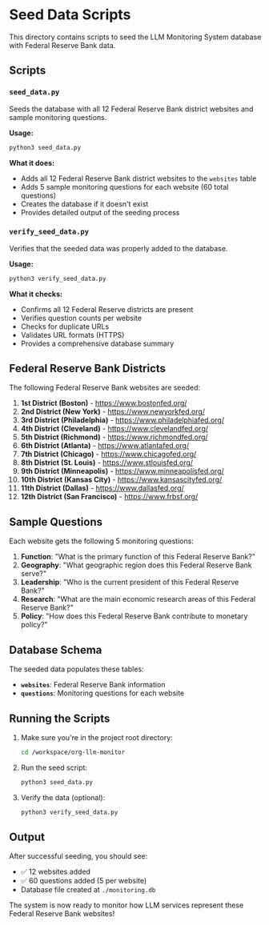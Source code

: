 
# Seed Data Scripts

This directory contains scripts to seed the LLM Monitoring System database with Federal Reserve Bank data.

## Scripts

### `seed_data.py`
Seeds the database with all 12 Federal Reserve Bank district websites and sample monitoring questions.

**Usage:**
```bash
python3 seed_data.py
```

**What it does:**
- Adds all 12 Federal Reserve Bank district websites to the `websites` table
- Adds 5 sample monitoring questions for each website (60 total questions)
- Creates the database if it doesn't exist
- Provides detailed output of the seeding process

### `verify_seed_data.py`
Verifies that the seeded data was properly added to the database.

**Usage:**
```bash
python3 verify_seed_data.py
```

**What it checks:**
- Confirms all 12 Federal Reserve districts are present
- Verifies question counts per website
- Checks for duplicate URLs
- Validates URL formats (HTTPS)
- Provides a comprehensive database summary

## Federal Reserve Bank Districts

The following Federal Reserve Bank websites are seeded:

1. **1st District (Boston)** - https://www.bostonfed.org/
2. **2nd District (New York)** - https://www.newyorkfed.org/
3. **3rd District (Philadelphia)** - https://www.philadelphiafed.org/
4. **4th District (Cleveland)** - https://www.clevelandfed.org/
5. **5th District (Richmond)** - https://www.richmondfed.org/
6. **6th District (Atlanta)** - https://www.atlantafed.org/
7. **7th District (Chicago)** - https://www.chicagofed.org/
8. **8th District (St. Louis)** - https://www.stlouisfed.org/
9. **9th District (Minneapolis)** - https://www.minneapolisfed.org/
10. **10th District (Kansas City)** - https://www.kansascityfed.org/
11. **11th District (Dallas)** - https://www.dallasfed.org/
12. **12th District (San Francisco)** - https://www.frbsf.org/

## Sample Questions

Each website gets the following 5 monitoring questions:

1. **Function**: "What is the primary function of this Federal Reserve Bank?"
2. **Geography**: "What geographic region does this Federal Reserve Bank serve?"
3. **Leadership**: "Who is the current president of this Federal Reserve Bank?"
4. **Research**: "What are the main economic research areas of this Federal Reserve Bank?"
5. **Policy**: "How does this Federal Reserve Bank contribute to monetary policy?"

## Database Schema

The seeded data populates these tables:

- **`websites`**: Federal Reserve Bank information
- **`questions`**: Monitoring questions for each website

## Running the Scripts

1. Make sure you're in the project root directory:
   ```bash
   cd /workspace/org-llm-monitor
   ```

2. Run the seed script:
   ```bash
   python3 seed_data.py
   ```

3. Verify the data (optional):
   ```bash
   python3 verify_seed_data.py
   ```

## Output

After successful seeding, you should see:
- ✅ 12 websites added
- ✅ 60 questions added (5 per website)
- Database file created at `./monitoring.db`

The system is now ready to monitor how LLM services represent these Federal Reserve Bank websites!

